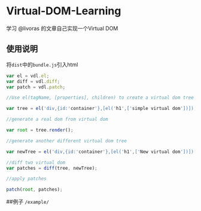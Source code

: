 # Virtual-DOM-Learning
学习 @livoras 的文章自己实现一个Virtual DOM

## 使用说明
将`dist`中的`bundle.js`引入html

```javascript
var el = vdl.el;
var diff = vdl.diff;
var patch = vdl.patch;

//Use el(tagName, [properties], children) to create a virtual dom tree

var tree = el('div,{id:'container'},[el('h1',['simple virtual dom'])]); 

//generate a real dom from virtual dom

var root = tree.render();

//generate another different virtual dom tree

var newTree = el('div,{id:'container'},[el('h1',['New virtual dom'])]); 

//diff two virtual dom
var patches = diff(tree, newTree);

//apply patches

patch(root, patches);
```
##例子
`/example/`

    
